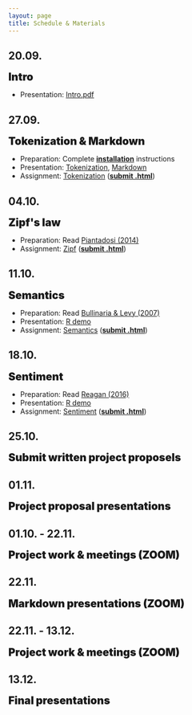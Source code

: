 ```yaml
---
layout: page
title: Schedule & Materials
---
```


<style>
e {
  font-size: 1.5em;
  font-weight: 900;
}

</style>

## 20.09.

<e>Intro</e>

- Presentation: <a href="https://dwulff.github.io/NLP_2022Autumn/assets/key/Intro.pdf">Intro.pdf</a>

## 27.09.

<e>Tokenization & Markdown</e>

- Preparation: Complete <a href="installation"><b>installation</b></a> instructions
- Presentation: <a href="https://dwulff.github.io/NLP_2022Autumn/assets/sessions/Tokenization/Tokenization_intro.html">Tokenization</a>, <a href="https://dwulff.github.io/NLP_2022Autumn/assets/sessions/Tokenization/Markdown.html">Markdown</a>
- Assignment: <a href="https://dwulff.github.io/NLP_2022Autumn/assets/sessions/Tokenization/Tokenization.html">Tokenization</a> (<a href="mailto:nlp2020autumn@gmail.com?subject=Tokenization%20assignment" class="button"><b>submit .html</b></a>)

## 04.10.

<e>Zipf's law</e>

- Preparation: Read <a href="https://dwulff.github.io/NLP_2022Autumn/assets/pdf/Piantadosi2014.pdf">Piantadosi (2014)</a>
- Assignment: <a href="https://dwulff.github.io/NLP_2022Autumn/assets/sessions/Zipf/Zipf.html">Zipf</a> (<a href="mailto:nlp2020autumn@gmail.com?subject=Zipf%20assignment" class="button"><b>submit .html</b></a>)

## 11.10.

<e>Semantics</e>

- Preparation: Read <a href="https://dwulff.github.io/NLP_2022Autumn/assets/pdf/Bullinaria&Levy2007.pdf">Bullinaria & Levy (2007)</a>
- Presentation: <a href="https://dwulff.github.io/NLP_2022Autumn/assets/sessions/Semantics/R_demo.R">R demo</a>
- Assignment: <a href="https://dwulff.github.io/NLP_2022Autumn/assets/sessions/Semantics/Semantics.html">Semantics</a> (<a href="mailto:nlp2020autumn@gmail.com?subject=Semantics%20assignment" class="button"><b>submit .html</b></a>)

## 18.10.

<e>Sentiment</e>

- Preparation: Read <a href="https://dwulff.github.io/NLP_2022Autumn/assets/pdf/Reagan2016.pdf">Reagan (2016)</a>
- Presentation: <a href="https://dwulff.github.io/NLP_2022Autumn/assets/sessions/Sentiment/R_demo.R">R demo</a>
- Assignment: <a href="https://dwulff.github.io/NLP_2022Autumn/assets/sessions/Sentiment/Sentiment.html">Sentiment</a> (<a href="mailto:nlp2020autumn@gmail.com?subject=Sentiment%20assignment" class="button"><b>submit .html</b></a>)

## 25.10.

<e>Submit written project proposels</e>

## 01.11.

<e>Project proposal presentations</e>

## 01.10. - 22.11.

<e>Project work & meetings (ZOOM)</e>

## 22.11.

<e>Markdown presentations (ZOOM)</e>

## 22.11. - 13.12.

<e>Project work & meetings (ZOOM)</e>

## 13.12.

<e>Final presentations</e>
